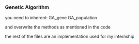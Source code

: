 ### Genetic Algorithm

you need to inherent:
GA_gene
GA_population

and overwrite the methods as mentioned in the code


the rest of the files are an implementation used for my internship
